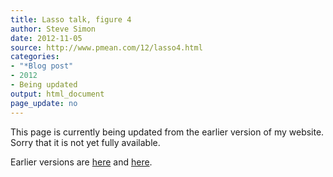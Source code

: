 ```yaml
---
title: Lasso talk, figure 4
author: Steve Simon
date: 2012-11-05
source: http://www.pmean.com/12/lasso4.html
categories:
- "*Blog post"
- 2012
- Being updated
output: html_document
page_update: no
---
```


This page is currently being updated from the earlier version of my website. Sorry that it is not yet fully available.

<!---More--->

Earlier versions are [here][sim1] and [here][sim2].
 
[sim1]: http://www.pmean.com/12/lasso4.html
[sim2]: http://new.pmean.com/kumc-talk-lasso4/
